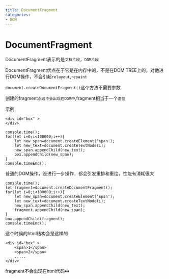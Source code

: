 ```yaml
---
title: DocumentFragment
categories: 
- DOM
---
```


# DocumentFragment

DocumentFragment表示的是`文档片段`，`DOM片段`

DocumentFragment优点在于它是在内存中的，不是在DOM TREE上的，对他进行DOM操作，不会引起`relayout`,`repaint`


`document.createDocumentFragment()`这个方法不需要参数

创建的fragment`永远不会出现在DOM中`,fragment相当于一个`虚位`


示例

```
<div id="box" >
</div>
```

```
console.time();
for(let i=0;i<100000;i++){
    let new_span=document.createElement('span');
    let new_text=document.createTextNode(i);
    new_span.appendChild(new_text);
    box.appendChild(new_span);
}
console.timeEnd();
```
普通的DOM操作，没进行一步操作，都会引发重排和重绘，性能有消耗很大

```
console.time();
let fragment=document.createDocumentFragment();
for(let i=0;i<100000;i++){
    let new_span=document.createElement('span');
    let new_text=document.createTextNode(i);
    new_span.appendChild(new_text);
    fragment.appendChild(new_span);
}
box.appendChild(fragment);
console.timeEnd();
```

这个时候的html结构会是这样的
```
<div id="box" >
    <span>1</span>
    <span>2</span>
    .....
</div>
```
fragment不会出现在html代码中




